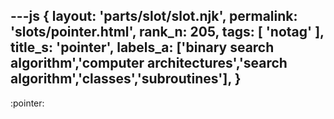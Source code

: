 ---js
{
  layout: 'parts/slot/slot.njk',
  permalink: 'slots/pointer.html',
  rank_n: 205,
  tags: [ 'notag' ],
  title_s: 'pointer',
  labels_a: ['binary search algorithm','computer architectures','search algorithm','classes','subroutines'],
}
---
:pointer:

